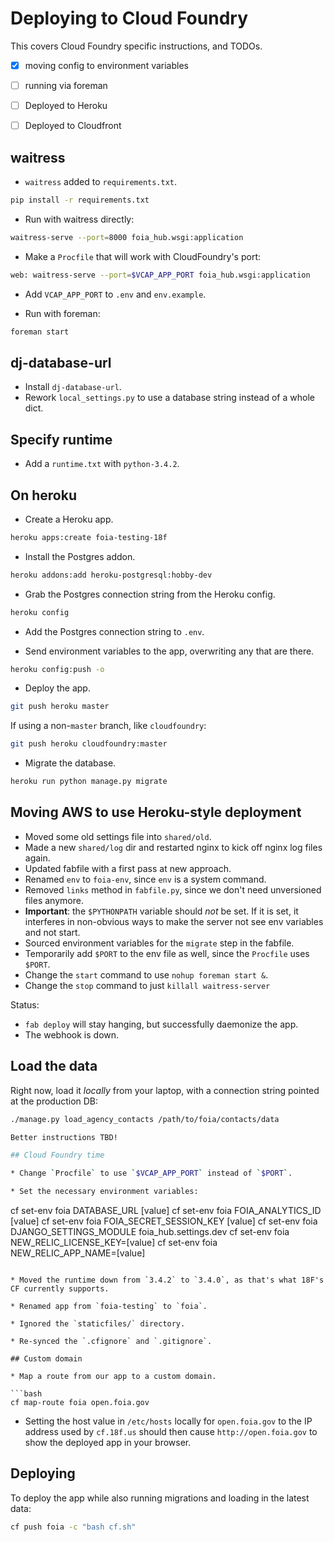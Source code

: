# Deploying to Cloud Foundry

This covers Cloud Foundry specific instructions, and TODOs.

- [X] moving config to environment variables
- [ ] running via foreman
- [ ] Deployed to Heroku
- [ ] Deployed to Cloudfront


## waitress

* `waitress` added to `requirements.txt`.

```bash
pip install -r requirements.txt
```

* Run with waitress directly:

```bash
waitress-serve --port=8000 foia_hub.wsgi:application
```

* Make a `Procfile` that will work with CloudFoundry's port:

```bash
web: waitress-serve --port=$VCAP_APP_PORT foia_hub.wsgi:application
```

* Add `VCAP_APP_PORT` to `.env` and `env.example`.

* Run with foreman:

```bash
foreman start
```

## dj-database-url

* Install `dj-database-url`.
* Rework `local_settings.py` to use a database string instead of a whole dict.

## Specify runtime

* Add a `runtime.txt` with `python-3.4.2`.


## On heroku

* Create a Heroku app.

```bash
heroku apps:create foia-testing-18f
```

* Install the Postgres addon.

```bash
heroku addons:add heroku-postgresql:hobby-dev
```

* Grab the Postgres connection string from the Heroku config.

```bash
heroku config
```

* Add the Postgres connection string to `.env`.

* Send environment variables to the app, overwriting any that are there.

```bash
heroku config:push -o
```

* Deploy the app.

```bash
git push heroku master
```

If using a non-`master` branch, like `cloudfoundry`:

```bash
git push heroku cloudfoundry:master
```

* Migrate the database.

```bash
heroku run python manage.py migrate
```

## Moving AWS to use Heroku-style deployment

* Moved some old settings file into `shared/old`.
* Made a new `shared/log` dir and restarted nginx to kick off nginx log files again.
* Updated fabfile with a first pass at new approach.
* Renamed `env` to `foia-env`, since `env` is a system command.
* Removed `links` method in `fabfile.py`, since we don't need unversioned files anymore.
* **Important**: the `$PYTHONPATH` variable should _not_ be set. If it is set, it interferes in non-obvious ways to make the server not see env variables and not start.
* Sourced environment variables for the `migrate` step in the fabfile.
* Temporarily add `$PORT` to the env file as well, since the `Procfile` uses `$PORT`.
* Change the `start` command to use `nohup foreman start &`.
* Change the `stop` command to just `killall waitress-server`

Status:

* `fab deploy` will stay hanging, but successfully daemonize the app.
* The webhook is down.

## Load the data

Right now, load it *locally* from your laptop, with a connection string pointed at the production DB:

```bash
./manage.py load_agency_contacts /path/to/foia/contacts/data

Better instructions TBD!

## Cloud Foundry time

* Change `Procfile` to use `$VCAP_APP_PORT` instead of `$PORT`.

* Set the necessary environment variables:

```
cf set-env foia DATABASE_URL [value]
cf set-env foia FOIA_ANALYTICS_ID [value]
cf set-env foia FOIA_SECRET_SESSION_KEY [value]
cf set-env foia DJANGO_SETTINGS_MODULE foia_hub.settings.dev
cf set-env foia NEW_RELIC_LICENSE_KEY=[value]
cf set-env foia NEW_RELIC_APP_NAME=[value]
```

* Moved the runtime down from `3.4.2` to `3.4.0`, as that's what 18F's CF currently supports.

* Renamed app from `foia-testing` to `foia`.

* Ignored the `staticfiles/` directory.

* Re-synced the `.cfignore` and `.gitignore`.

## Custom domain

* Map a route from our app to a custom domain.

```bash
cf map-route foia open.foia.gov
```

* Setting the host value in `/etc/hosts` locally for `open.foia.gov` to the IP address used by `cf.18f.us` should then cause `http://open.foia.gov` to show the deployed app in your browser.

## Deploying

To deploy the app while also running migrations and loading in the latest data:

```bash
cf push foia -c "bash cf.sh"
```

